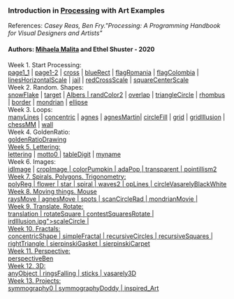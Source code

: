 <h3>Introduction in <a href="https://processing.org">Processing</a> with Art Examples</h3>
References: <i>Casey Reas, Ben Fry."Processing: A Programming Handbook for Visual Designers and Artists"</i> <br>
<h4>Authors: <a href="https://ypologist.com/mmalita17/HOMEPAGE/culProcessing/index.html">Mihaela Malita</a> and Ethel Shuster - 2020 </h4>
 Week 1. Start Processing: <br>
<a href="page1_1.jpg">page1_1</a> | <a href="page1_2.jpg">page1-2</a>  | <a href="cross.jpg">cross</a>  | 
<a href="blueRect.jpg">blueRect</a>  | 
 <a href="flagRomania.jpg">flagRomania</a>  | <a href="flagColombia.jpg">flagColombia</a>  | 
 <a href="linesHorizontalScale.jpg">linesHorizontalScale</a>  | 
 <a href="jail.jpg">jail</a> | <a href="redCrossScale.jpg">redCrossScale</a>  |  <a href="squareCenterScale.jpg">squareCenterScale</a>  <br>
  Week 2. Random. Shapes: <br>
 <a href="snowFlake.jpg">snowFlake</a>  |  <a href="target.jpg">target</a>  |  <a href="Albers.jpg">Albers |  
 <a href="randColor2.jpg">randColor2</a>  |  <a href="overlap.jpg">overlap</a>  | <a href="traingleCircle.jpg">triangleCircle</a>  
 | <a href="rhombus.jpg>e.jpg">rhombus</a>  | <a href="border.jpg">border</a>  |
 <a href="mondrian.jpg">mondrian</a>  | <a href="ellipse.jpg">ellipse</a>  <br>
  Week 3. Loops: <br>
 <a href="manyLines.jpg">manyLines</a> |  <a href="concentric.jpg">concentric</a> |  <a href="agnes.jpg">agnes</a> |  
 <a href="agnesMartin.jpg">agnesMartin</a>|  <a href="circleFill.jpg">circleFill</a> |  <a href="grid.jpg">grid</a> |  
 <a href="girdIllusion.jpg">gridIllusion</a> |  <a href="chessMM.jpg">chessMM</a> |  <a href="wall.jpg">wall</a> <br>
  Week 4. GoldenRatio:  <br>
<a href="girdIllusion.jpg">goldenRatioDrawing <br>
  Week 5. Lettering: <br>
<a href="girdIllusion.jpg">lettering</a>  | <a href="girdIllusion.jpg">motto0 </a>  | <a href="girdIllusion.jpg">tableDigit</a>  | 
 <a href="myname.jpg">myname</a> <br> 
  Week 6. Images: <br>
  <a href="girdIllusion.jpg">idImage</a> | <a href="girdIllusion.jpg">cropImage | <a href="girdIllusion.jpg">colorPumpkin | 
 <a href="girdIllusion.jpg">adaPop | <a href="girdIllusion.jpg">transparent | <a href="girdIllusion.jpg">pointillism2 <br>
  Week 7. Spirals. Polygons. Trigonometry: <br>
<a href="girdIllusion.jpg">polyReg | <a href="girdIllusion.jpg">flower | <a href="girdIllusion.jpg">star | 
 <a href="girdIllusion.jpg">spiral | <a href="girdIllusion.jpg">waves2 | <a href="girdIllusion.jpg">opLines | 
 <a href="girdIllusion.jpg">circleVasarelyBlackWhite <br>
  Week 8. Moving things. Mouse <br>
<a href="girdIllusion.jpg">raysMove | <a href="girdIllusion.jpg">agnesMove | <a href="girdIllusion.jpg">spots | 
 <a href="girdIllusion.jpg">scanCircleRad | <a href="girdIllusion.jpg">mondrianMovie | <br>
  Week 9. Translate. Rotate: <br>
<a href="girdIllusion.jpg">translation | <a href="girdIllusion.jpg">rotateSquare | <a href="girdIllusion.jpg">contestSquares<a href="girdIllusion.jpg">Rotate | <a href="g<a href="girdIllusion.jpg">irdIllusion.jpg"<a href="girdIllusion.jpg">>scaleCircle | <br>
  Week 10. Fractals: <br>
<a href="girdIllusion.jpg">concentricShape | <a href="girdIllusion.jpg">simpleFractal | <a href="girdIllusion.jpg">recursiveCircles | <a href="girdIllusion.jpg">recursiveSquares | <a href="girdIllusion.jpg">rightTriangle | <a href="girdIllusion.jpg">sierpinskiGasket <a href="girdIllusion.jpg">| <a href="girdIllusion.jpg">sierpinskiCarpet <br>
  Week 11. Perspective: <br>
<a href="girdIllusion.jpg">perspectiveBen <br>
 Week 12. 3D: <br>
<a href="girdIllusion.jpg">anyObject | <a href="girdIllusion.jpg">ringsFalling | <a href="girdIllusion.jpg">sticks | 
 <a href="girdIllusion.jpg">vasarely3D <br> 
Week 13. Projects: <br>
<a href="girdIllusion.jpg">symmography0 | <a href="girdIllusion.jpg">symmographyDoddy | <a href="girdIllusion.jpg">inspired_Art <br>
